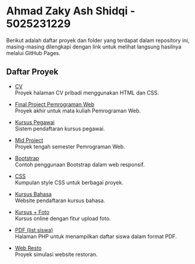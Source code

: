 # Ahmad Zaky Ash Shidqi - 5025231229
Berikut adalah daftar proyek dan folder yang terdapat dalam repository ini, masing-masing dilengkapi dengan link untuk melihat langsung hasilnya melalui GitHub Pages.

## Daftar Proyek

- [CV](https://cashewwww14.github.io/PWEB/CV/index.html)  
  Proyek halaman CV pribadi menggunakan HTML dan CSS.

- [Final Project Pemrograman Web](https://cashewwww14.github.io/PWEB/Final%20Project%20Pemrograman%20Web/index.php)  
  Proyek akhir untuk mata kuliah Pemrograman Web.

- [Kursus Pegawai](https://cashewwww14.github.io/PWEB/Kursus%20pegawai/index.html)  
  Sistem pendaftaran kursus pegawai.

- [Mid Project](https://cashewwww14.github.io/PWEB/Mid%20Project/index.html)  
  Proyek tengah semester Pemrograman Web.

- [Bootstrap](https://cashewwww14.github.io/PWEB/bootstrap/index.html)  
  Contoh penggunaan Bootstrap dalam web responsif.

- [CSS](https://cashewwww14.github.io/PWEB/css/index.html)  
  Kumpulan style CSS untuk berbagai proyek.

- [Kursus Bahasa](https://cashewwww14.github.io/PWEB/kursus%20bahasa/index.html)  
  Website pendaftaran kursus bahasa.

- [Kursus + Foto](https://cashewwww14.github.io/PWEB/kursus+foto/index.html)  
  Kursus online dengan fitur upload foto.

- [PDF (list siswa)](https://cashewwww14.github.io/PWEB/pdf/list_siswa.php)  
  Halaman PHP untuk menampilkan daftar siswa dalam format PDF.

- [Web Resto](https://cashewwww14.github.io/PWEB/web%20resto/index.html)  
  Proyek simulasi website restoran.
